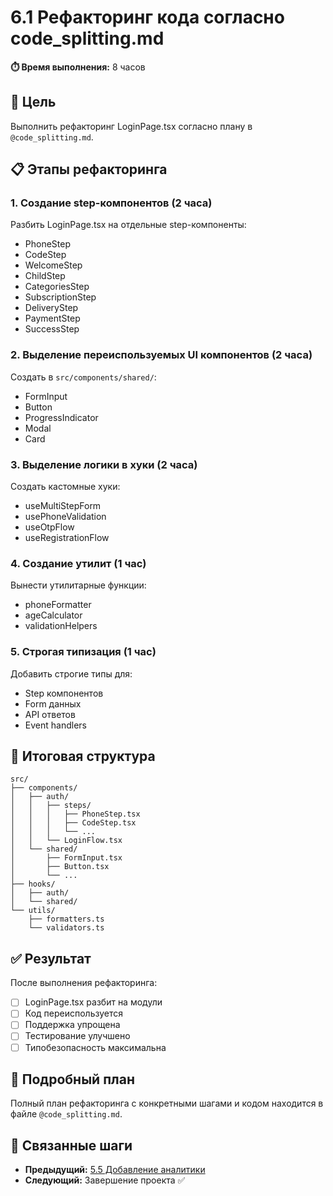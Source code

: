 # 6.1 Рефакторинг кода согласно code_splitting.md

**⏱️ Время выполнения:** 8 часов

## 🎯 Цель

Выполнить рефакторинг LoginPage.tsx согласно плану в `@code_splitting.md`.

## 📋 Этапы рефакторинга

### 1. Создание step-компонентов (2 часа)

Разбить LoginPage.tsx на отдельные step-компоненты:

- PhoneStep
- CodeStep
- WelcomeStep
- ChildStep
- CategoriesStep
- SubscriptionStep
- DeliveryStep
- PaymentStep
- SuccessStep

### 2. Выделение переиспользуемых UI компонентов (2 часа)

Создать в `src/components/shared/`:

- FormInput
- Button
- ProgressIndicator
- Modal
- Card

### 3. Выделение логики в хуки (2 часа)

Создать кастомные хуки:

- useMultiStepForm
- usePhoneValidation
- useOtpFlow
- useRegistrationFlow

### 4. Создание утилит (1 час)

Вынести утилитарные функции:

- phoneFormatter
- ageCalculator
- validationHelpers

### 5. Строгая типизация (1 час)

Добавить строгие типы для:

- Step компонентов
- Form данных
- API ответов
- Event handlers

## 📁 Итоговая структура

```
src/
├── components/
│   ├── auth/
│   │   ├── steps/
│   │   │   ├── PhoneStep.tsx
│   │   │   ├── CodeStep.tsx
│   │   │   └── ...
│   │   └── LoginFlow.tsx
│   └── shared/
│       ├── FormInput.tsx
│       ├── Button.tsx
│       └── ...
├── hooks/
│   ├── auth/
│   └── shared/
└── utils/
    ├── formatters.ts
    └── validators.ts
```

## ✅ Результат

После выполнения рефакторинга:

- [ ] LoginPage.tsx разбит на модули
- [ ] Код переиспользуется
- [ ] Поддержка упрощена
- [ ] Тестирование улучшено
- [ ] Типобезопасность максимальна

## 🔗 Подробный план

Полный план рефакторинга с конкретными шагами и кодом находится в файле `@code_splitting.md`.

## 🔗 Связанные шаги

- **Предыдущий:** [5.5 Добавление аналитики](../5-ux-improvements/5.5-analytics.md)
- **Следующий:** Завершение проекта ✅
